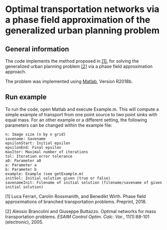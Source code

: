 # Optimal transportation networks via a phase field approximation of the generalized urban planning problem 

## General information 

The code implements the method proposed in [[1]](https://arxiv.org/abs/1805.11399), for solving the generalized urban planning problem [[2]](http://www.numdam.org/article/COCV_2005__11_1_88_0.pdf) via a phase field approximation approach. 

The problem was implemented using [Matlab](https://www.mathworks.com/products/matlab.html), Version R2018b. 


## Run example 

To run the code, open Matlab and execute Example.m. This will compute a simple example of transport from one point source to two point sinks with equal mass. For an other example or a different setting, the following parameters can be changed within the example file:

	n: Image size (n by n grid) 
	savename: Savename 
	epsilonStart: Initial epsilon 
	epsilonEnd: Final epsilon 
	maxIter: Maximal number of iterations
	tol: Iteration error tolerance  
	a0: Parameter a0
	a: Parameter a 
	b: Parameter b 
	example: Example (see getExample.m)
	initSol: Initial solution given (true or false)
	savenameInit: Filename of initial solution (filename/savename of given initial solution)


[1] Luca Ferrari, Carolin Rossmanith, and Benedikt Wirth. Phase field approximations of branched transportation problems. Preprint, 2018. 

[2] Alessio Brancolini and Giuseppe Buttazzo. Optimal networks for mass transportation problems. *ESAIM Control Optim. Calc. Var.*, 11(1):88-101 (electronic), 2005.



